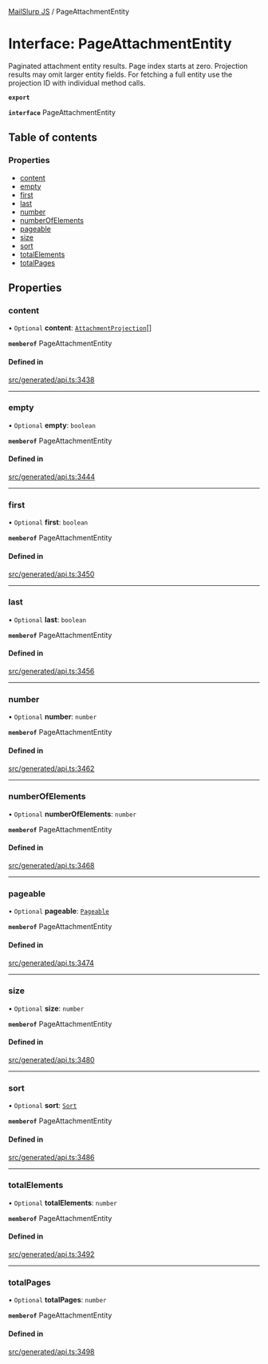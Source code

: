 [MailSlurp JS](../README.md) / PageAttachmentEntity

# Interface: PageAttachmentEntity

Paginated attachment entity results. Page index starts at zero. Projection results may omit larger entity fields. For fetching a full entity use the projection ID with individual method calls.

**`export`**

**`interface`** PageAttachmentEntity

## Table of contents

### Properties

- [content](PageAttachmentEntity.md#content)
- [empty](PageAttachmentEntity.md#empty)
- [first](PageAttachmentEntity.md#first)
- [last](PageAttachmentEntity.md#last)
- [number](PageAttachmentEntity.md#number)
- [numberOfElements](PageAttachmentEntity.md#numberofelements)
- [pageable](PageAttachmentEntity.md#pageable)
- [size](PageAttachmentEntity.md#size)
- [sort](PageAttachmentEntity.md#sort)
- [totalElements](PageAttachmentEntity.md#totalelements)
- [totalPages](PageAttachmentEntity.md#totalpages)

## Properties

### content

• `Optional` **content**: [`AttachmentProjection`](AttachmentProjection.md)[]

**`memberof`** PageAttachmentEntity

#### Defined in

[src/generated/api.ts:3438](https://github.com/mailslurp/mailslurp-client/blob/1460b4d/src/generated/api.ts#L3438)

___

### empty

• `Optional` **empty**: `boolean`

**`memberof`** PageAttachmentEntity

#### Defined in

[src/generated/api.ts:3444](https://github.com/mailslurp/mailslurp-client/blob/1460b4d/src/generated/api.ts#L3444)

___

### first

• `Optional` **first**: `boolean`

**`memberof`** PageAttachmentEntity

#### Defined in

[src/generated/api.ts:3450](https://github.com/mailslurp/mailslurp-client/blob/1460b4d/src/generated/api.ts#L3450)

___

### last

• `Optional` **last**: `boolean`

**`memberof`** PageAttachmentEntity

#### Defined in

[src/generated/api.ts:3456](https://github.com/mailslurp/mailslurp-client/blob/1460b4d/src/generated/api.ts#L3456)

___

### number

• `Optional` **number**: `number`

**`memberof`** PageAttachmentEntity

#### Defined in

[src/generated/api.ts:3462](https://github.com/mailslurp/mailslurp-client/blob/1460b4d/src/generated/api.ts#L3462)

___

### numberOfElements

• `Optional` **numberOfElements**: `number`

**`memberof`** PageAttachmentEntity

#### Defined in

[src/generated/api.ts:3468](https://github.com/mailslurp/mailslurp-client/blob/1460b4d/src/generated/api.ts#L3468)

___

### pageable

• `Optional` **pageable**: [`Pageable`](Pageable.md)

**`memberof`** PageAttachmentEntity

#### Defined in

[src/generated/api.ts:3474](https://github.com/mailslurp/mailslurp-client/blob/1460b4d/src/generated/api.ts#L3474)

___

### size

• `Optional` **size**: `number`

**`memberof`** PageAttachmentEntity

#### Defined in

[src/generated/api.ts:3480](https://github.com/mailslurp/mailslurp-client/blob/1460b4d/src/generated/api.ts#L3480)

___

### sort

• `Optional` **sort**: [`Sort`](Sort.md)

**`memberof`** PageAttachmentEntity

#### Defined in

[src/generated/api.ts:3486](https://github.com/mailslurp/mailslurp-client/blob/1460b4d/src/generated/api.ts#L3486)

___

### totalElements

• `Optional` **totalElements**: `number`

**`memberof`** PageAttachmentEntity

#### Defined in

[src/generated/api.ts:3492](https://github.com/mailslurp/mailslurp-client/blob/1460b4d/src/generated/api.ts#L3492)

___

### totalPages

• `Optional` **totalPages**: `number`

**`memberof`** PageAttachmentEntity

#### Defined in

[src/generated/api.ts:3498](https://github.com/mailslurp/mailslurp-client/blob/1460b4d/src/generated/api.ts#L3498)
